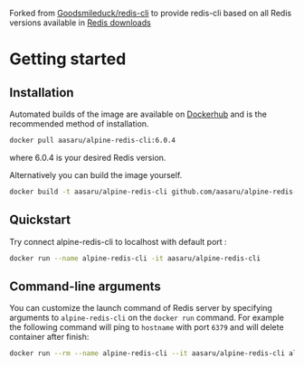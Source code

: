 Forked from [Goodsmileduck/redis-cli](https://github.com/Goodsmileduck/redis-cli) to provide redis-cli based on all Redis versions available in 
[Redis downloads](http://download.redis.io/releases/)


# Getting started



## Installation

Automated builds of the image are available on [Dockerhub](https://hub.docker.com/r/aasaru/alpine-redis-cli) and is the recommended method of installation.

```bash
docker pull aasaru/alpine-redis-cli:6.0.4
```
where 6.0.4 is your desired Redis version.


Alternatively you can build the image yourself.

```bash
docker build -t aasaru/alpine-redis-cli github.com/aasaru/alpine-redis-cli --build-arg REDIS_VERSION=6.0.4
```

## Quickstart

Try connect alpine-redis-cli to localhost with default port :

```bash
docker run --name alpine-redis-cli -it aasaru/alpine-redis-cli
```

## Command-line arguments

You can customize the launch command of Redis server by specifying arguments to `alpine-redis-cli` on the `docker run` command. For example the following command will ping to `hostname` with port `6379` and will delete container after finish:

```bash
docker run --rm --name alpine-redis-cli --it aasaru/alpine-redis-cli alpine-redis-cli -h hostname -p 6379 ping
```

